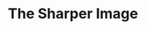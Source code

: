 ---
ee_id_show: '200'
site: '1'
type: '5'
title: The Sharper Image
url: the-sharper-image
year: '2010'
venue: MoCA
state_country: North Miami
pitch: "​Survey show, ... my best title by far. "
ps: ''
imgs: MoCANoMi-Miami-2010-03-install-1-database-SB.jpg,MoCANoMi-Miami-2010-03-install-2-database-SB.jpg,MoCANoMi-Miami-2010-03-install-3-database-SB.jpg,MoCANoMi-Miami-2010-03-install-4-database-SB.jpg,MoCANoMi-Miami-2010-03-install-5-database-SB.jpg
things: "[48] 2008-002 Video Painting - 2008-002-video-painting,[220] 2003-001 Totally
  Fucked - 2003-001-totally-fucked,[222] 2009-004 Photoshop CS - 2009-004,[52] 2009-003
  Drei Klavierstücke op. 11 - dreiklavierstucke,[171] 2007-045 The Bruce Springsteen
  Born to Run Glockenspiel Addendum (CD ROM) - 2007-045-bruce-springsteen-glockenspiel-addendum,[135]
  2008-004 Personal Film - 2008-004-personal-film,[168] 2007-002 Structural Film -
  2007-002-structural-film,[9] 2002-002 I Shot Andy Warhol - ishotandywarhol,[14]
  2004-001 Space Invader - 2004-001-space-invader,[32] 2006-001 Sweet 16 - sweet16,[157]
  2006-002 Untitled Translation Exercise - 2006-002-untitled-translation-exercise,[137]
  2010-039 Research in Motion (Kinetic Sculpture #2) - 2010-039-research-in-motion-kinetic-sculpture-2,[7]
  2002-001 Super Mario Clouds - supermarioclouds,[223] 2009-006 Photoshop CS - 2009-006-photoshop-cs,[84]
  2009-001 Photoshop CS - 2009-001-photoshop-cs,[231] 2010-011 sc0002f901 - 2010-011-sc0002f901,[230]
  2010-012 sc00028f93 - 2010-012-sc00028f93,[229] 2010-013 sc0003181a - 2010-013-sc0003181a,[228]
  2010-014 sc00033529 - 2010-014-sc00033529,[227] 2010-015 sc00035633 - 2010-015-sc00035633,[226]
  2010-016 sc00037204 - 2010-016-sc00037204,[234] 2010-007 Maxell - 2010-007-maxell,[94]
  2010-017 http://www.mocanomi.org/ - 2010-017-http-www.mocanomi.org,[2145] 2010-132
  The Sharper Image (Exhibition Catalog) - 2010-132-the-sharper-image-exhibition-catalog"
layout: shows
---